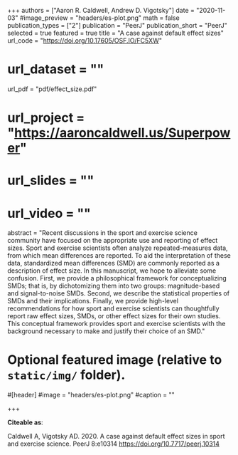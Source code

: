+++
authors = ["Aaron R. Caldwell, Andrew D. Vigotsky"]
date = "2020-11-03"
#image_preview = "headers/es-plot.png"
math = false
publication_types = ["2"]
publication = "PeerJ"
publication_short = "PeerJ"
selected = true
featured = true
title = "A case against default effect sizes"
url_code = "https://doi.org/10.17605/OSF.IO/FC5XW"
# url_dataset = ""
url_pdf = "pdf/effect_size.pdf"
# url_project = "https://aaroncaldwell.us/Superpower"
# url_slides = ""
# url_video = ""
abstract = "Recent discussions in the sport and exercise science community have focused on the appropriate use and reporting of effect sizes. Sport and exercise scientists often analyze repeated-measures data, from which mean differences are reported. To aid the interpretation of these data, standardized mean differences (SMD) are commonly reported as a description of effect size. In this manuscript, we hope to alleviate some confusion. First, we provide a philosophical framework for conceptualizing SMDs; that is, by dichotomizing them into two groups: magnitude-based and signal-to-noise SMDs. Second, we describe the statistical properties of SMDs and their implications. Finally, we provide high-level recommendations for how sport and exercise scientists can thoughtfully report raw effect sizes, SMDs, or other effect sizes for their own studies. This conceptual framework provides sport and exercise scientists with the background necessary to make and justify their choice of an SMD."



# Optional featured image (relative to `static/img/` folder).
#[header]
#image = "headers/es-plot.png"
#caption = ""

+++

**Citeable as**:

Caldwell A, Vigotsky AD. 2020. A case against default effect sizes in sport and exercise science. PeerJ 8:e10314 https://doi.org/10.7717/peerj.10314
